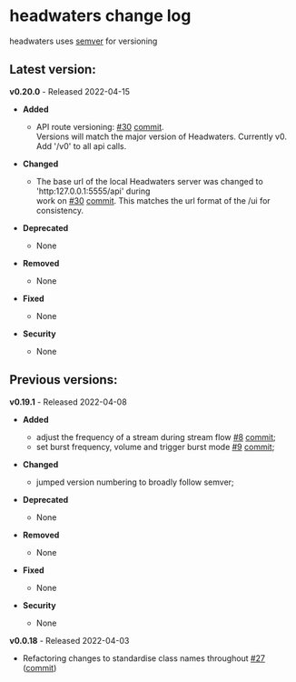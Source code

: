 # headwaters change log

headwaters uses [semver](https://semver.org/) for versioning

## Latest version:

**v0.20.0** - Released 2022-04-15

- **Added**

    - API route versioning: [#30](https://github.com/headwaters-ai/headwaters/issues/30) [commit](https://github.com/headwaters-ai/headwaters/commit/e2cc0ad914a06b2ae90c2c9acd5d972b0e63be21). \
    Versions will match the major version of Headwaters. Currently v0. \
    Add '/v0' to all api calls.

- **Changed**

    - The base url of the local Headwaters server was changed to 'http:127.0.0.1:5555/api' during \
    work on  [#30](https://github.com/headwaters-ai/headwaters/issues/30) [commit](https://github.com/headwaters-ai/headwaters/commit/e2cc0ad914a06b2ae90c2c9acd5d972b0e63be21). 
    This matches the url format of the /ui for consistency.

- **Deprecated** 

    - None
    
- **Removed**

    - None
    
- **Fixed**

    - None
    
- **Security**

    - None
    
## Previous versions:

**v0.19.1** - Released 2022-04-08

- **Added**

    - adjust the frequency of a stream during stream flow [#8](https://github.com/headwaters-ai/headwaters/issues/8) [commit](https://github.com/headwaters-ai/headwaters/commit/a14225da06612d77cd0763b46e9a8f22bde59a97);
    - set burst frequency, volume and trigger burst mode [#9](https://github.com/headwaters-ai/headwaters/issues/9) [commit](https://github.com/headwaters-ai/headwaters/commit/2d76403ce9c003fc8a7bac08a1ef124fd02c1717);

- **Changed**

    - jumped version numbering to broadly follow semver;

- **Deprecated** 

    - None
    
- **Removed**

    - None
    
- **Fixed**

    - None
    
- **Security**

    - None

**v0.0.18** - Released 2022-04-03

- Refactoring changes to standardise class names throughout [#27](https://github.com/headwaters-ai/headwaters/issues/27#issue-1190528788) ([commit](https://github.com/headwaters-ai/headwaters/commit/3113a076224f27e311b946de67057ec3bf237414))